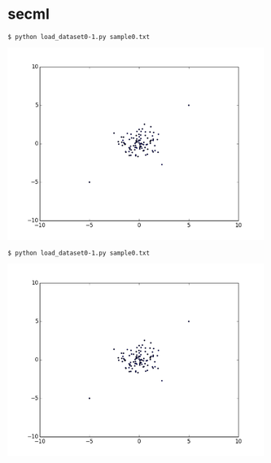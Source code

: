 # secml
    $ python load_dataset0-1.py sample0.txt
![python load_dataset0-1.py sample0.txt](pngs/figure_1.png "python load_dataset0-1.py sample0.txt")

    $ python load_dataset0-1.py sample0.txt
![python load_dataset0-1.py sample0.txt](pngs/figure_1.png "python load_dataset0-1.py sample0.txt")

